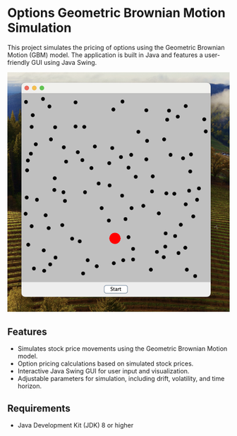 # Options Geometric Brownian Motion Simulation

This project simulates the pricing of options using the Geometric Brownian Motion (GBM) model. The application is built in Java and features a user-friendly GUI using Java Swing.

[![The Simulation](https://raw.githubusercontent.com/micah779/Geometric-Brownian-Motion/main/ss1.png)](https://raw.githubusercontent.com/micah779/Geometric-Brownian-Motion/main/sr1.mp4)

## Features

- Simulates stock price movements using the Geometric Brownian Motion model.
- Option pricing calculations based on simulated stock prices.
- Interactive Java Swing GUI for user input and visualization.
- Adjustable parameters for simulation, including drift, volatility, and time horizon.

## Requirements

- Java Development Kit (JDK) 8 or higher

